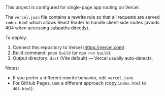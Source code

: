 This project is configured for single-page app routing on Vercel.

The `vercel.json` file contains a rewrite rule so that all requests are served `index.html` which allows React Router to handle client-side routes (avoids 404 when accessing subpaths directly).

To deploy:
1. Connect this repository to Vercel (https://vercel.com).
2. Build command: `pnpm build` (or `npm run build`).
3. Output directory: `dist` (Vite default) — Vercel usually auto-detects.

Notes:
- If you prefer a different rewrite behavior, edit `vercel.json`.
- For GitHub Pages, use a different approach (copy `index.html` to `404.html`).
